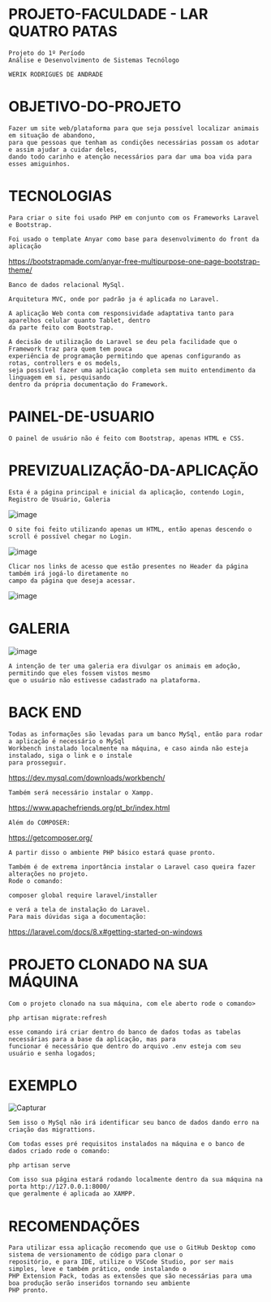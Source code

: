 # PROJETO-FACULDADE - LAR QUATRO PATAS

    Projeto do 1º Período
    Análise e Desenvolvimento de Sistemas Tecnólogo
    
    WERIK RODRIGUES DE ANDRADE    

# OBJETIVO-DO-PROJETO
    Fazer um site web/plataforma para que seja possível localizar animais em situação de abandono,
    para que pessoas que tenham as condições necessárias possam os adotar e assim ajudar a cuidar deles,
    dando todo carinho e atenção necessários para dar uma boa vida para esses amiguinhos.

# TECNOLOGIAS
    Para criar o site foi usado PHP em conjunto com os Frameworks Laravel e Bootstrap.
    
    Foi usado o template Anyar como base para desenvolvimento do front da aplicação
 https://bootstrapmade.com/anyar-free-multipurpose-one-page-bootstrap-theme/
    
    Banco de dados relacional MySql.
    
    Arquitetura MVC, onde por padrão ja é aplicada no Laravel.

    A aplicação Web conta com responsividade adaptativa tanto para aparelhos celular quanto Tablet, dentro
    da parte feito com Bootstrap.
    
    A decisão de utilização do Laravel se deu pela facilidade que o Framework traz para quem tem pouca 
    experiência de programação permitindo que apenas configurando as rotas, controllers e os models, 
    seja possível fazer uma aplicação completa sem muito entendimento da linguagem em si, pesquisando
    dentro da própria documentação do Framework.
    

# PAINEL-DE-USUARIO
    O painel de usuário não é feito com Bootstrap, apenas HTML e CSS.
    
# PREVIZUALIZAÇÃO-DA-APLICAÇÃO

    Esta é a página principal e inicial da aplicação, contendo Login, Registro de Usuário, Galeria
    
![image](https://user-images.githubusercontent.com/51803873/176567143-2b0ea174-3ae9-4462-b3c5-422ce6d1a386.png)
   
    O site foi feito utilizando apenas um HTML, então apenas descendo o scroll é possível chegar no Login.
    
![image](https://user-images.githubusercontent.com/51803873/176567267-2635e097-2488-4b98-b896-aab90b63489b.png)
   
    Clicar nos links de acesso que estão presentes no Header da página também irá jogá-lo diretamente no 
    campo da página que deseja acessar.
    
![image](https://user-images.githubusercontent.com/51803873/176567428-ec41bfbe-9d84-466b-a7bf-d58ace9f286e.png)
   
# GALERIA
    
![image](https://user-images.githubusercontent.com/51803873/176567613-b48a76c3-ed2d-46c3-ba69-49449810b282.png)

    A intenção de ter uma galeria era divulgar os animais em adoção, permitindo que eles fossem vistos mesmo
    que o usuário não estivesse cadastrado na plataforma.
 
# BACK END

    Todas as informações são levadas para um banco MySql, então para rodar a aplicação é necessário o MySql 
    Workbench instalado localmente na máquina, e caso ainda não esteja instalado, siga o link e o instale 
    para prosseguir.    
 https://dev.mysql.com/downloads/workbench/
    
    Também será necessário instalar o Xampp.    
 https://www.apachefriends.org/pt_br/index.html
 
    Além do COMPOSER: 
 https://getcomposer.org/
 
    A partir disso o ambiente PHP básico estará quase pronto.
    
    Também é de extrema inportância instalar o Laravel caso queira fazer alterações no projeto.
    Rode o comando:
    
    composer global require laravel/installer
    
    e verá a tela de instalação do Laravel.
    Para mais dúvidas siga a documentação:
 https://laravel.com/docs/8.x#getting-started-on-windows   
    
    
# PROJETO CLONADO NA SUA MÁQUINA
    Com o projeto clonado na sua máquina, com ele aberto rode o comando>
    
    php artisan migrate:refresh
    
    esse comando irá criar dentro do banco de dados todas as tabelas necessárias para a base da aplicação, mas para 
    funcionar é necessário que dentro do arquivo .env esteja com seu usuário e senha logados;
    
# EXEMPLO

![Capturar](https://user-images.githubusercontent.com/51803873/176568975-53ab14cf-7424-45df-add1-3fad435ad491.PNG)

    Sem isso o MySql não irá identificar seu banco de dados dando erro na criação das migrattions.
    
    Com todas esses pré requisitos instalados na máquina e o banco de dados criado rode o comando:
    
    php artisan serve
    
    Com isso sua página estará rodando localmente dentro da sua máquina na porta http://127.0.0.1:8000/
    que geralmente é aplicada ao XAMPP.
      
    
    
# RECOMENDAÇÕES
    Para utilizar essa aplicação recomendo que use o GitHub Desktop como sistema de versionamento de código para clonar o 
    repositório, e para IDE, utilize o VSCode Studio, por ser mais simples, leve e também prático, onde instalando o 
    PHP Extension Pack, todas as extensões que são necessárias para uma boa produção serão inseridos tornando seu ambiente 
    PHP pronto.

    



